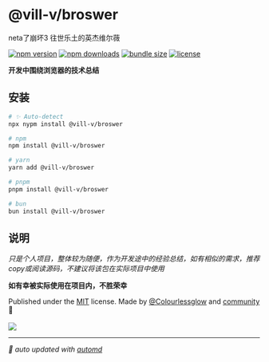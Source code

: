 # @vill-v/broswer
neta了崩坏3 往世乐土的英杰维尔薇

<!-- automd:badges color="orange" license licenseBranch  bundlephobia packagephobia -->

[![npm version](https://img.shields.io/npm/v/@vill-v/broswer?color=orange)](https://npmjs.com/package/@vill-v/broswer)
[![npm downloads](https://img.shields.io/npm/dm/@vill-v/broswer?color=orange)](https://npmjs.com/package/@vill-v/broswer)
[![bundle size](https://img.shields.io/bundlephobia/minzip/@vill-v/broswer?color=orange)](https://bundlephobia.com/package/@vill-v/broswer)
[![license](https://img.shields.io/github/license/vill-v-kit/vill-v?color=orange)](https://github.com/vill-v-kit/vill-v/blob/true/LICENSE)

<!-- /automd -->

**开发中围绕浏览器的技术总结**

## 安装
<!-- automd:pm-install -->

```sh
# ✨ Auto-detect
npx nypm install @vill-v/broswer

# npm
npm install @vill-v/broswer

# yarn
yarn add @vill-v/broswer

# pnpm
pnpm install @vill-v/broswer

# bun
bun install @vill-v/broswer
```

<!-- /automd -->

## 说明

_只是个人项目，整体较为随便，作为开发途中的经验总结，如有相似的需求，推荐copy或阅读源码，不建议将该包在实际项目中使用_

**如有幸被实际使用在项目内，不胜荣幸**

<!-- automd:contributors author="Colourlessglow" license="MIT" -->

Published under the [MIT](https://github.com/vill-v-kit/vill-v/blob/main/LICENSE) license.
Made by [@Colourlessglow](https://github.com/Colourlessglow) and [community](https://github.com/vill-v-kit/vill-v/graphs/contributors) 💛
<br><br>
<a href="https://github.com/vill-v-kit/vill-v/graphs/contributors">
<img src="https://contrib.rocks/image?repo=vill-v-kit/vill-v" />
</a>

<!-- /automd -->

<!-- automd:with-automd -->

---

_🤖 auto updated with [automd](https://automd.unjs.io)_

<!-- /automd -->
